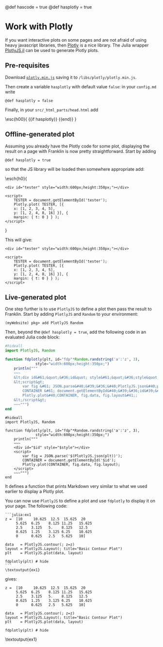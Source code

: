 @def hascode = true
@def hasplotly = true

# Work with Plotly

If you want interactive plots on some pages and are not afraid of using heavy javascript libraries, then [Plotly](https://plot.ly/javascript/) is a nice library.
The Julia wrapper [PlotlyJS.jl](https://github.com/sglyon/PlotlyJS.jl) can be used to generate Plotly plots.

## Pre-requisites

Download [`plotly.min.js`](https://cdn.plot.ly/plotly-latest.min.js) saving it to `/libs/plotly/plotly.min.js`.

Then create a variable `hasplotly` with default value `false`: in your `config.md` write

```
@def hasplotly = false
```

Finally, in your `src/_html_parts/head.html` add

\esc{h00}{
{{if hasplotly}} <script src="/libs/plotly/plotly.min.js"></script> {{end}}
}

## Offline-generated plot

Assuming you already have the Plotly code for some plot, displaying  the  result on a page with Franklin is now pretty straightforward.
Start by adding

```
@def hasplotly = true
```

so that the JS library  will be  loaded then somewhere appropriate add:

\esch{h0}{
~~~
<div id="tester" style="width:600px;height:350px;"></div>

<script>
	TESTER = document.getElementById('tester');
	Plotly.plot( TESTER, [{
	x: [1, 2, 3, 4, 5],
	y: [1, 2, 4, 8, 16] }], {
	margin: { t: 0 } } );
</script>
~~~
}

This will give:

~~~
<div id="tester" style="width:600px;height:350px;"></div>

<script>
	TESTER = document.getElementById('tester');
	Plotly.plot( TESTER, [{
	x: [1, 2, 3, 4, 5],
	y: [1, 2, 4, 8, 16] }], {
	margin: { t: 0 } } );
</script>
~~~

## Live-generated plot

One step further is to use `PlotlyJS` to define a  plot then pass the result to  Franklin.
Start by adding `PlotlyJS` and `Random` to your environment:

```julia-repl
(myWebsite) pkg> add PlotlyJS Random
```

Then, beyond the `@def hasplotly = true`, add the following code in an evaluated Julia code block:

```julia
#hideall
import PlotlyJS, Random

function fdplotly(plt, id="fdp"*Random.randstring('a':'z', 3),
	 	  	  style="width:600px;height:350px;")
	println("""
	~~~
	&lt;div id&#61;&quot;&#36;id&quot; style&#61;&quot;&#36;style&quot;&gt;&lt;/div&gt;
	&lt;script&gt;
		var fig &#61; JSON.parse&#40;&#39;&#36;&#40;PlotlyJS.json&#40;plt&#41;&#41;&#39;&#41;;
		CONTAINER &#61; document.getElementById&#40;&#39;&#36;id&#39;&#41;;
		Plotly.plot&#40;CONTAINER, fig.data, fig.layout&#41;;
	&lt;/script&gt;
	~~~""")
end
```

```julia:plotlycode
#hideall
import PlotlyJS, Random

function fdplotly(plt, id="fdp"*Random.randstring('a':'z', 3),
	 	  	  style="width:600px;height:350px;")
	println("""
	~~~
	<div id="$id" style="$style"></div>
	<script>
        var fig = JSON.parse('$(PlotlyJS.json(plt))');
        CONTAINER = document.getElementById('$id');
        Plotly.plot(CONTAINER, fig.data, fig.layout);
	</script>
	~~~""")
end
```

It defines a function that prints Markdown very similar to what we used earlier to display a Plotly plot.

You can now use `PlotlyJS` to define a plot and use `fdplotly` to display it on your page.
The following code:

`````
```julia:ex1
z =  [10     10.625  12.5  15.625  20
     5.625  6.25    8.125 11.25   15.625
     2.5    3.125   5.    8.125   12.5
     0.625  1.25    3.125 6.25    10.625
     0      0.625   2.5   5.625   10]

data   = PlotlyJS.contour(; z=z)
layout = PlotlyJS.Layout(; title="Basic Contour Plot")
plt    = PlotlyJS.plot(data, layout)

fdplotly(plt) # hide
```
\textoutput{ex1}
`````

gives:

```julia:ex1
z =  [10     10.625  12.5  15.625  20
     5.625  6.25    8.125 11.25   15.625
     2.5    3.125   5.    8.125   12.5
     0.625  1.25    3.125 6.25    10.625
     0      0.625   2.5   5.625   10]

data   = PlotlyJS.contour(; z=z)
layout = PlotlyJS.Layout(; title="Basic Contour Plot")
plt    = PlotlyJS.plot(data, layout)

fdplotly(plt) # hide
```
\textoutput{ex1}
